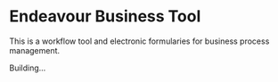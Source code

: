 # Endeavour Business Tool
This is a workflow tool and electronic formularies for business process management.

Building...
